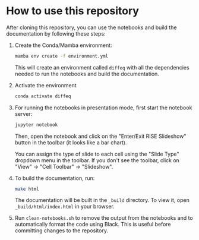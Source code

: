# How to use this repository

After cloning this repository, you can use the notebooks and build the documentation by following these steps:

1. Create the Conda/Mamba environment:

    ```sh
    mamba env create -f environment.yml
    ```

    This will create an environment called `diffeq` with all the dependencies needed to run the notebooks and build the documentation.

2. Activate the environment

    ```sh
    conda activate diffeq
    ```

3. For running the notebooks in presentation mode, first start the notebook server:

    ```sh
    jupyter notebook
    ```

    Then, open the notebook and click on the "Enter/Exit RISE Slideshow" button in the toolbar (it looks like a bar chart).

    You can assign the type of slide to each cell using the "Slide Type" dropdown menu in the toolbar. If you don't see the toolbar, click on "View" -> "Cell Toolbar" -> "Slideshow".

4. To build the documentation, run:

    ```sh
    make html
    ```

    The documentation will be built in the `_build` directory. To view it, open `_build/html/index.html` in your browser.

5. Run `clean-notebooks.sh` to remove the output from the notebooks and to automatically format the code using Black. This is useful before committing changes to the repository.